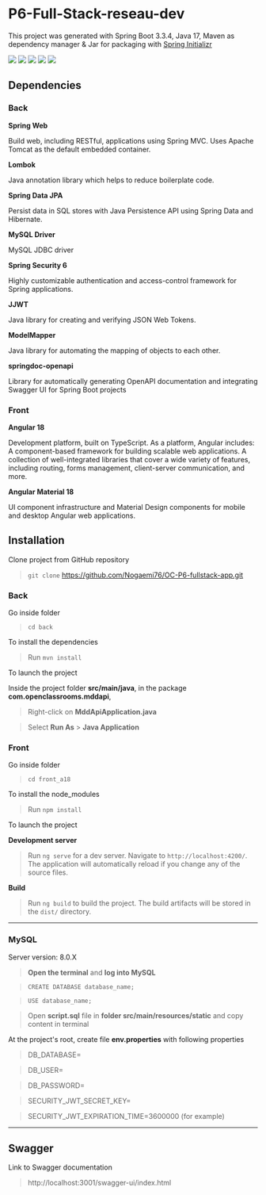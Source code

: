 # P6-Full-Stack-reseau-dev

This project was generated with Spring Boot 3.3.4, 
Java 17, Maven as dependency manager & Jar for packaging
with [Spring Initializr](https://github.com/spring-io/initializr/)

<img src="https://img.shields.io/badge/Language-Java-orange.svg">
<img src="https://img.shields.io/badge/spring-%236DB33F.svg?style=for-the-badge&logo=spring&logoColor=white">
<img src="https://img.shields.io/badge/mysql-4479A1.svg?style=for-the-badge&logo=mysql&logoColor=white">

<img src="https://img.shields.io/badge/typescript-%23007ACC.svg?style=for-the-badge&logo=typescript&logoColor=white">
<img src="https://img.shields.io/badge/angular-%23DD0031.svg?style=for-the-badge&logo=angular&logoColor=white">

## Dependencies

### Back

**Spring Web**

Build web, including RESTful, applications using Spring MVC. Uses Apache Tomcat as the default embedded container.

**Lombok**

Java annotation library which helps to reduce boilerplate code.

**Spring Data JPA**

Persist data in SQL stores with Java Persistence API using Spring Data and Hibernate.

**MySQL Driver**

MySQL JDBC driver

**Spring Security 6**

Highly customizable authentication and access-control framework for Spring applications.

**JJWT**

Java library for creating and verifying JSON Web Tokens.

**ModelMapper** 

Java library for automating the mapping of objects to each other.

**springdoc-openapi** 

Library for automatically generating OpenAPI documentation and integrating Swagger UI for Spring Boot projects

### Front

**Angular 18**

Development platform, built on TypeScript. As a platform, Angular includes: A component-based framework for building scalable web applications. A collection of well-integrated libraries that cover a wide variety of features, including routing, forms management, client-server communication, and more.

**Angular Material 18**

UI component infrastructure and Material Design components for mobile and desktop Angular web applications.

## Installation

Clone project from GitHub repository
> `git clone` https://github.com/Nogaemi76/OC-P6-fullstack-app.git

### Back

Go inside folder
> `cd back`

 To install the dependencies
> Run `mvn install`

To launch the project

Inside the project folder **src/main/java**, 
in the package **com.openclassrooms.mddapi**,
> Right-click on **MddApiApplication.java**
 
> Select **Run As** > **Java Application**

### Front

Go inside folder
> `cd front_a18`

To install the node_modules
> Run `npm install`

To launch the project

**Development server**
> Run `ng serve` for a dev server. Navigate to `http://localhost:4200/`. 
The application will automatically reload if you change any of the source files.

**Build**

> Run `ng build` to build the project.
The build artifacts will be stored in the `dist/` directory.

---
### MySQL
Server version: 8.0.X
>**Open the terminal** and **log into MySQL**

> ```CREATE DATABASE database_name;```

> ```USE database_name;```

> Open **script.sql** file in **folder src/main/resources/static**
> and copy content in terminal

At the project's root,
create file **env.properties** with following properties
>DB_DATABASE=

>DB_USER=

>DB_PASSWORD=

>SECURITY_JWT_SECRET_KEY=

>SECURITY_JWT_EXPIRATION_TIME=3600000 (for example)

---
## Swagger
Link to Swagger documentation
>  http://localhost:3001/swagger-ui/index.html
